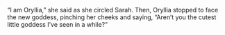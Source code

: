 “I am Oryllia,” she said as she circled Sarah. Then, Oryllia stopped to face the new goddess, pinching her cheeks and saying, “Aren’t you the cutest little goddess I’ve seen in a while?”